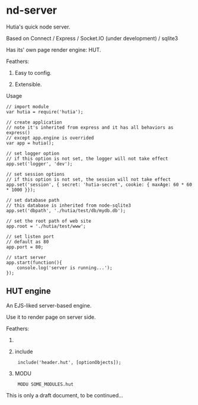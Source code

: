 nd-server
=========

Hutia's quick node server.

Based on Connect / Express / Socket.IO (under development) / sqlite3

Has its' own page render engine: HUT.

Feathers:

1. Easy to config.

2. Extensible.


Usage

	// import module
	var hutia = require('hutia');

	// create application
	// note it's inherited from express and it has all behaviors as express()
	// except app.engine is overrided
	var app = hutia();

	// set logger option
	// if this option is not set, the logger will not take effect
	app.set('logger', 'dev');

	// set session options
	// if this option is not set, the session will not take effect
	app.set('session', { secret: 'hutia-secret', cookie: { maxAge: 60 * 60 * 1000 }});

	// set database path
	// this database is inherited from node-sqlite3
	app.set('dbpath', './hutia/test/db/mydb.db');

	// set the root path of web site
	app.root = './hutia/test/www';

	// set listen port
	// default as 80
	app.port = 80;
	
	// start server
	app.start(function(){
		console.log('server is running...');
	});


HUT engine
----------

An EJS-liked server-based engine.

Use it to render page on server side.

Feathers:

1. <? javascript code runs here ?>

2. include

		include('header.hut', [optionObjects]);
	
3. MODU

		MODU SOME_MODULES.hut


This is only a draft document, to be continued...
